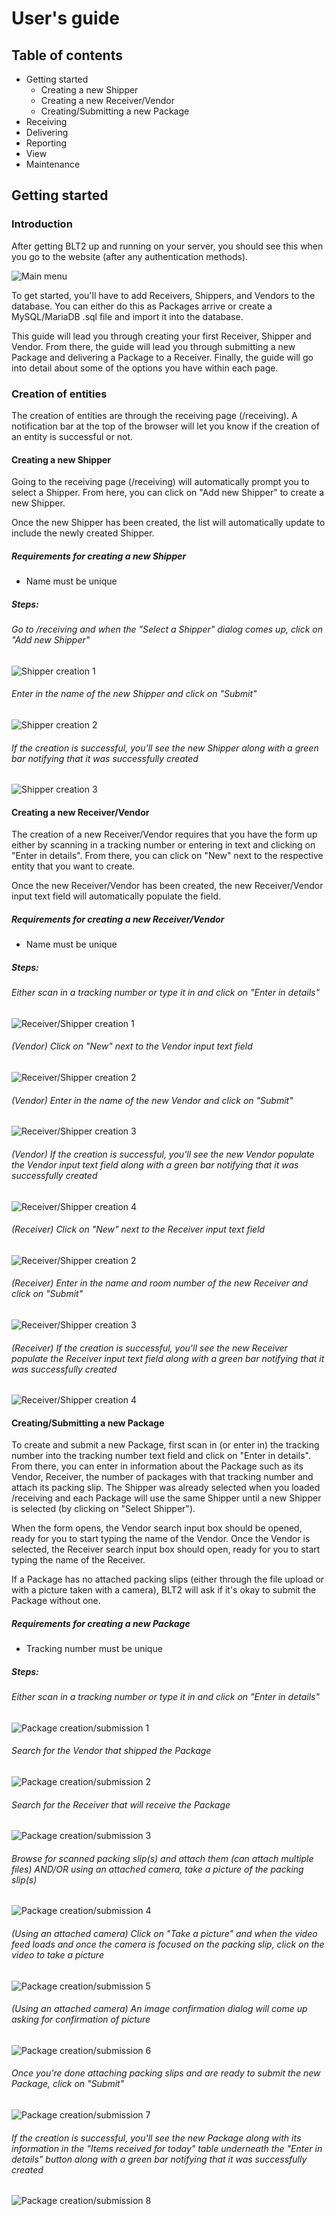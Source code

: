 User's guide
============
## Table of contents
- Getting started
    - Creating a new Shipper
    - Creating a new Receiver/Vendor
    - Creating/Submitting a new Package
- Receiving
- Delivering
- Reporting
- View
- Maintenance

## Getting started
### Introduction
After getting BLT2 up and running on your server, you should see this when you go to the website (after any authentication methods).

![Main menu](usersGuide/main.png)

To get started, you'll have to add Receivers, Shippers, and Vendors to the database. You can either do this as Packages arrive or create a MySQL/MariaDB .sql file and import it into the database.

This guide will lead you through creating your first Receiver, Shipper and Vendor. From there, the guide will lead you through submitting a new Package and delivering a Package to a Receiver. Finally, the guide will go into detail about some of the options you have within each page.
 
### Creation of entities
The creation of entities are through the receiving page (/receiving). A notification bar at the top of the browser will let you know if the creation of an entity is successful or not.  

#### Creating a new Shipper
Going to the receiving page (/receiving) will automatically prompt you to select a Shipper. From here, you can click on "Add new Shipper" to create a new Shipper.

Once the new Shipper has been created, the list will automatically update to include the newly created Shipper.

##### Requirements for creating a new Shipper
- Name must be unique

##### Steps:

###### Go to /receiving and when the "Select a Shipper" dialog comes up, click on "Add new Shipper"
![Shipper creation 1](usersGuide/shipperCreation1.png) 

###### Enter in the name of the new Shipper and click on "Submit"
![Shipper creation 2](usersGuide/shipperCreation2.png)

###### If the creation is successful, you'll see the new Shipper along with a green bar notifying that it was successfully created
![Shipper creation 3](usersGuide/shipperCreation3.png)

#### Creating a new Receiver/Vendor
The creation of a new Receiver/Vendor requires that you have the form up either by scanning in a tracking number or entering in text and clicking on "Enter in details". From there, you can click on "New" next to the respective entity that you want to create.

Once the new Receiver/Vendor has been created, the new Receiver/Vendor input text field will automatically populate the field.
 
##### Requirements for creating a new Receiver/Vendor
- Name must be unique

##### Steps:

###### Either scan in a tracking number or type it in and click on "Enter in details"
![Receiver/Shipper creation 1](usersGuide/receiverVendorCreation1.png)   

###### (Vendor) Click on "New" next to the Vendor input text field
![Receiver/Shipper creation 2](usersGuide/receiverVendorCreation2.png) 

###### (Vendor) Enter in the name of the new Vendor and click on "Submit"
![Receiver/Shipper creation 3](usersGuide/receiverVendorCreation3.png)
 
###### (Vendor) If the creation is successful, you'll see the new Vendor populate the Vendor input text field along with a green bar notifying that it was successfully created 
![Receiver/Shipper creation 4](usersGuide/receiverVendorCreation4.png)

###### (Receiver) Click on "New" next to the Receiver input text field
![Receiver/Shipper creation 2](usersGuide/receiverVendorCreation2.png) 

###### (Receiver) Enter in the name and room number of the new Receiver and click on "Submit"
![Receiver/Shipper creation 3](usersGuide/receiverVendorCreation5.png)
 
###### (Receiver) If the creation is successful, you'll see the new Receiver populate the Receiver input text field along with a green bar notifying that it was successfully created 
![Receiver/Shipper creation 4](usersGuide/receiverVendorCreation6.png)

#### Creating/Submitting a new Package
To create and submit a new Package, first scan in (or enter in) the tracking number into the tracking number text field and click on "Enter in details". From there, you can enter in information about the Package such as its Vendor, Receiver, the number of packages with that tracking number and attach its packing slip. The Shipper was already selected when you loaded /receiving and each Package will use the same Shipper until a new Shipper is selected (by clicking on "Select Shipper"). 

When the form opens, the Vendor search input box should be opened, ready for you to start typing the name of the Vendor. Once the Vendor is selected, the Receiver search input box should open, ready for you to start typing the name of the Receiver.

If a Package has no attached packing slips (either through the file upload or with a picture taken with a camera), BLT2 will ask if it's okay to submit the Package without one. 

##### Requirements for creating a new Package
- Tracking number must be unique

##### Steps:

###### Either scan in a tracking number or type it in and click on "Enter in details"
![Package creation/submission 1](usersGuide/packageCreation1.png)

###### Search for the Vendor that shipped the Package
![Package creation/submission 2](usersGuide/packageCreation2.png)

###### Search for the Receiver that will receive the Package
![Package creation/submission 3](usersGuide/packageCreation3.png)

###### Browse for scanned packing slip(s) and attach them (can attach multiple files) AND/OR using an attached camera, take a picture of the packing slip(s)
![Package creation/submission 4](usersGuide/packageCreation4.png) 

###### (Using an attached camera) Click on "Take a picture" and when the video feed loads and once the camera is focused on the packing slip, click on the video to take a picture
![Package creation/submission 5](usersGuide/packageCreation5.png) 

###### (Using an attached camera) An image confirmation dialog will come up asking for confirmation of picture
![Package creation/submission 6](usersGuide/packageCreation6.png)
 
###### Once you're done attaching packing slips and are ready to submit the new Package, click on "Submit"
![Package creation/submission 7](usersGuide/packageCreation7.png)

###### If the creation is successful, you'll see the new Package along with its information in the "Items received for today" table underneath the "Enter in details" button along with a green bar notifying that it was successfully created
![Package creation/submission 8](usersGuide/packageCreation8.png)